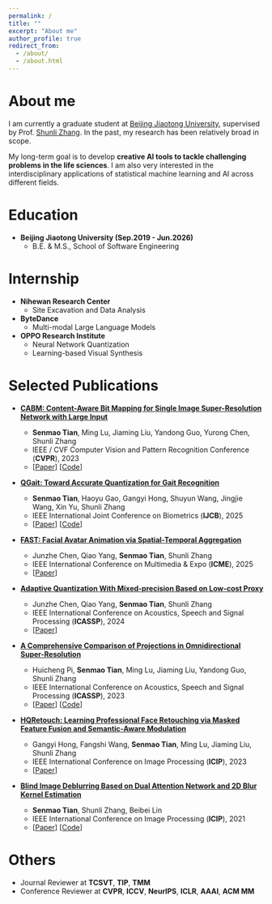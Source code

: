 ```yaml
---
permalink: /
title: ""
excerpt: "About me"
author_profile: true
redirect_from: 
  - /about/
  - /about.html
---
```


About me
======
I am currently a graduate student at [Beijing Jiaotong University](https://www.bjtu.edu.cn/), supervised by Prof. [Shunli Zhang](http://faculty.bjtu.edu.cn/rjxy/8947.html). In the past, my research has been relatively broad in scope.

My long-term goal is to develop **creative AI tools to tackle challenging problems in the life sciences**. I am also very interested in the interdisciplinary applications of statistical machine learning and AI across different fields.


Education
======

* **Beijing Jiaotong University (Sep.2019 - Jun.2026)**
	* B.E. & M.S., School of Software Engineering

Internship
======

* **Nihewan Research Center**
	* Site Excavation and Data Analysis
* **ByteDance**
	* Multi-modal Large Language Models
* **OPPO Research Institute**
	* Neural Network Quantization
	* Learning-based Visual Synthesis

Selected Publications
======
* **[CABM: Content-Aware Bit Mapping for Single Image Super-Resolution Network with Large Input](#)**
	* **Senmao Tian**, Ming Lu, Jiaming Liu, Yandong Guo, Yurong Chen, Shunli Zhang
	* IEEE / CVF Computer Vision and Pattern Recognition Conference (**CVPR**), 2023
	* \[[Paper](https://arxiv.org/abs/2304.06454)\]  \[[Code](https://github.com/Sheldon04/CABM-pytorch)\]

* **[QGait: Toward Accurate Quantization for Gait Recognition](#)**
	* **Senmao Tian**, Haoyu Gao, Gangyi Hong, Shuyun Wang, Jingjie Wang, Xin Yu, Shunli Zhang
	* IEEE International Joint Conference on Biometrics (**IJCB**), 2025
	* \[[Paper](https://arxiv.org/abs/2405.13859)\]  \[[Code](#)\]

* **[FAST: Facial Avatar Animation via Spatial-Temporal Aggregation](#)**
	* Junzhe Chen, Qiao Yang, **Senmao Tian**, Shunli Zhang
	* IEEE International Conference on Multimedia & Expo (**ICME**), 2025
	* \[[Paper]()\]

* **[Adaptive Quantization With Mixed-precision Based on Low-cost Proxy](#)**
	* Junzhe Chen, Qiao Yang, **Senmao Tian**, Shunli Zhang
	* IEEE International Conference on Acoustics, Speech and Signal Processing (**ICASSP**), 2024
	* \[[Paper](https://arxiv.org/abs/2402.17706)\]

* **[A Comprehensive Comparison of Projections in Omnidirectional Super-Resolution](#)**
	* Huicheng Pi, **Senmao Tian**, Ming Lu, Jiaming Liu, Yandong Guo, Shunli Zhang
	* IEEE International Conference on Acoustics, Speech and Signal Processing (**ICASSP**), 2023
	* \[[Paper](https://arxiv.org/abs/2304.06497)\]  \[[Code](#)\]

* **[HQRetouch: Learning Professional Face Retouching via Masked Feature Fusion and Semantic-Aware Modulation](#)**
	* Gangyi Hong, Fangshi Wang, **Senmao Tian**, Ming Lu, Jiaming Liu, Shunli Zhang
	*  IEEE International Conference on Image Processing (**ICIP**), 2023
	* \[[Paper](https://ieeexplore.ieee.org/document/10222306)\]

* **[Blind Image Deblurring Based on Dual Attention Network and 2D Blur Kernel Estimation](#)**
	* **Senmao Tian**, Shunli Zhang, Beibei Lin
	* IEEE International Conference on Image Processing  (**ICIP**), 2021
	* \[[Paper](https://ieeexplore.ieee.org/document/9506342)\]  \[[Code](https://github.com/Sheldon04/DADIP-pytorch)\]


Others
======
* Journal Reviewer at **TCSVT**, **TIP**, **TMM**
* Conference Reviewer at **CVPR**, **ICCV**, **NeurIPS**, **ICLR**, **AAAI**, **ACM MM**

